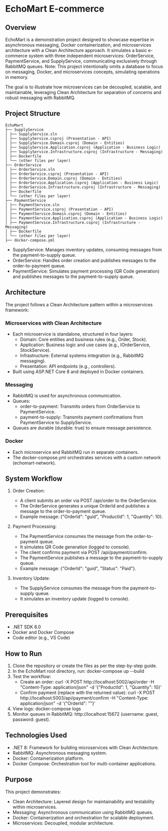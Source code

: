 # EchoMart E-commerce

## Overview
EchoMart is a demonstration project designed to showcase expertise in asynchronous messaging, Docker containerization, and microservices architecture with a Clean Architecture approach. It simulates a basic e-commerce system with three independent microservices: OrderService, PaymentService, and SupplyService, communicating exclusively through RabbitMQ queues. Note: This project intentionally omits a database to focus on messaging, Docker, and microservices concepts, simulating operations in memory.

The goal is to illustrate how microservices can be decoupled, scalable, and maintainable, leveraging Clean Architecture for separation of concerns and robust messaging with RabbitMQ.

## Project Structure
```
EchoMart
├── SupplyService
│ ├── SupplyService.sln
│ ├── SupplyService.csproj (Presentation - API)
│ ├── SupplyService.Domain.csproj (Domain - Entities)
│ ├── SupplyService.Application.csproj (Application - Business Logic)
│ ├── SupplyService.Infrastructure.csproj (Infrastructure - Messaging)
│ ├── Dockerfile
│ └── (other files per layer)
├── OrderService
│ ├── OrderService.sln
│ ├── OrderService.csproj (Presentation - API)
│ ├── OrderService.Domain.csproj (Domain - Entities)
│ ├── OrderService.Application.csproj (Application - Business Logic)
│ ├── OrderService.Infrastructure.csproj (Infrastructure - Messaging)
│ ├── Dockerfile
│ └── (other files per layer)
├── PaymentService
│ ├── PaymentService.sln
│ ├── PaymentService.csproj (Presentation - API)
│ ├── PaymentService.Domain.csproj (Domain - Entities)
│ ├── PaymentService.Application.csproj (Application - Business Logic)
│ ├── PaymentService.Infrastructure.csproj (Infrastructure - Messaging)
│ ├── Dockerfile
│ └── (other files per layer)
├── docker-compose.yml
```
- SupplyService: Manages inventory updates, consuming messages from the payment-to-supply queue.
- OrderService: Handles order creation and publishes messages to the order-to-payment queue.
- PaymentService: Simulates payment processing (QR Code generation) and publishes messages to the payment-to-supply queue.

## Architecture
The project follows a Clean Architecture pattern within a microservices framework:

### Microservices with Clean Architecture
- Each microservice is standalone, structured in four layers:
  - Domain: Core entities and business rules (e.g., Order, Stock).
  - Application: Business logic and use cases (e.g., IOrderService, StockService).
  - Infrastructure: External systems integration (e.g., RabbitMQ messaging).
  - Presentation: API endpoints (e.g., controllers).
- Built using ASP.NET Core 8 and deployed in Docker containers.

### Messaging
- RabbitMQ is used for asynchronous communication.
- Queues:
  - order-to-payment: Transmits orders from OrderService to PaymentService.
  - payment-to-supply: Transmits payment confirmations from PaymentService to SupplyService.
- Queues are durable (durable: true) to ensure message persistence.

### Docker
- Each microservice and RabbitMQ run in separate containers.
- The docker-compose.yml orchestrates services with a custom network (echomart-network).

## System Workflow
1. Order Creation:
   - A client submits an order via POST /api/order to the OrderService.
   - The OrderService generates a unique OrderId and publishes a message to the order-to-payment queue.
   - Example message: {"OrderId": "guid", "ProductId": 1, "Quantity": 10}.

2. Payment Processing:
   - The PaymentService consumes the message from the order-to-payment queue.
   - It simulates QR Code generation (logged to console).
   - The client confirms payment via POST /api/payment/confirm.
   - The PaymentService publishes a message to the payment-to-supply queue.
   - Example message: {"OrderId": "guid", "Status": "Paid"}.

3. Inventory Update:
   - The SupplyService consumes the message from the payment-to-supply queue.
   - It simulates an inventory update (logged to console).

## Prerequisites
- .NET SDK 8.0
- Docker and Docker Compose
- Code editor (e.g., VS Code)

## How to Run
1. Clone the repository or create the files as per the step-by-step guide.
2. In the EchoMart root directory, run:
   docker-compose up --build
3. Test the workflow:
   - Create an order:
     curl -X POST http://localhost:5002/api/order -H "Content-Type: application/json" -d '{"ProductId": 1, "Quantity": 10}'
   - Confirm payment (replace <OrderId> with the returned value):
     curl -X POST http://localhost:5003/api/payment/confirm -H "Content-Type: application/json" -d '{"OrderId": "<OrderId>"}'
4. View logs:
   docker-compose logs
5. Monitor queues in RabbitMQ: http://localhost:15672 (username: guest, password: guest).

## Technologies Used
- .NET 8: Framework for building microservices with Clean Architecture.
- RabbitMQ: Asynchronous messaging system.
- Docker: Containerization platform.
- Docker Compose: Orchestration tool for multi-container applications.

## Purpose
This project demonstrates:
- Clean Architecture: Layered design for maintainability and testability within microservices.
- Messaging: Asynchronous communication using RabbitMQ queues.
- Docker: Containerization and orchestration for scalable deployment.
- Microservices: Decoupled, modular architecture.
